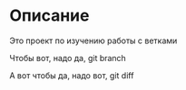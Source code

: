 # Описание

Это проект по изучению работы с ветками

Чтобы вот, надо да, git branch

А вот чтобы да, надо вот, git diff
